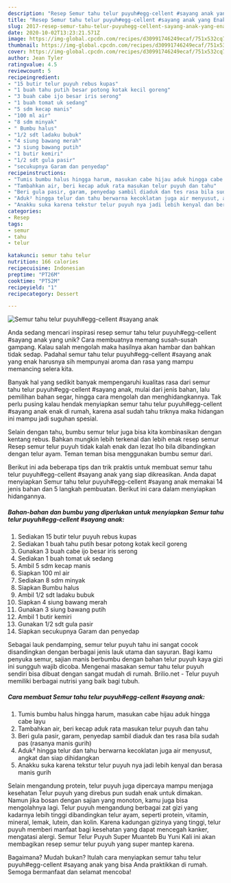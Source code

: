 ```yaml
---
description: "Resep Semur tahu telur puyuh#egg-cellent #sayang anak yang Enak"
title: "Resep Semur tahu telur puyuh#egg-cellent #sayang anak yang Enak"
slug: 2017-resep-semur-tahu-telur-puyuhegg-cellent-sayang-anak-yang-enak
date: 2020-10-02T13:23:21.571Z
image: https://img-global.cpcdn.com/recipes/d30991746249ecaf/751x532cq70/semur-tahu-telur-puyuhegg-cellent-sayang-anak-foto-resep-utama.jpg
thumbnail: https://img-global.cpcdn.com/recipes/d30991746249ecaf/751x532cq70/semur-tahu-telur-puyuhegg-cellent-sayang-anak-foto-resep-utama.jpg
cover: https://img-global.cpcdn.com/recipes/d30991746249ecaf/751x532cq70/semur-tahu-telur-puyuhegg-cellent-sayang-anak-foto-resep-utama.jpg
author: Jean Tyler
ratingvalue: 4.5
reviewcount: 5
recipeingredient:
- "15 butir telur puyuh rebus kupas"
- "1 buah tahu putih besar potong kotak kecil goreng"
- "3 buah cabe ijo besar iris serong"
- "1 buah tomat uk sedang"
- "5 sdm kecap manis"
- "100 ml air"
- "8 sdm minyak"
- " Bumbu halus"
- "1/2 sdt ladaku bubuk"
- "4 siung bawang merah"
- "3 siung bawang putih"
- "1 butir kemiri"
- "1/2 sdt gula pasir"
- "secukupnya Garam dan penyedap"
recipeinstructions:
- "Tumis bumbu halus hingga harum, masukan cabe hijau aduk hingga cabe layu"
- "Tambahkan air, beri kecap aduk rata masukan telur puyuh dan tahu"
- "Beri gula pasir, garam, penyedap sambil diaduk dan tes rasa bila sudah pas (rasanya manis gurih)"
- "Aduk² hingga telur dan tahu berwarna kecoklatan juga air menyusut, angkat dan siap dihidangkan"
- "Anakku suka karena tekstur telur puyuh nya jadi lebih kenyal dan berasa manis gurih"
categories:
- Resep
tags:
- semur
- tahu
- telur

katakunci: semur tahu telur 
nutrition: 166 calories
recipecuisine: Indonesian
preptime: "PT26M"
cooktime: "PT52M"
recipeyield: "1"
recipecategory: Dessert

---
```



![Semur tahu telur puyuh#egg-cellent #sayang anak](https://img-global.cpcdn.com/recipes/d30991746249ecaf/751x532cq70/semur-tahu-telur-puyuhegg-cellent-sayang-anak-foto-resep-utama.jpg)

Anda sedang mencari inspirasi resep semur tahu telur puyuh#egg-cellent #sayang anak yang unik? Cara membuatnya memang susah-susah gampang. Kalau salah mengolah maka hasilnya akan hambar dan bahkan tidak sedap. Padahal semur tahu telur puyuh#egg-cellent #sayang anak yang enak harusnya sih mempunyai aroma dan rasa yang mampu memancing selera kita.

Banyak hal yang sedikit banyak mempengaruhi kualitas rasa dari semur tahu telur puyuh#egg-cellent #sayang anak, mulai dari jenis bahan, lalu pemilihan bahan segar, hingga cara mengolah dan menghidangkannya. Tak perlu pusing kalau hendak menyiapkan semur tahu telur puyuh#egg-cellent #sayang anak enak di rumah, karena asal sudah tahu triknya maka hidangan ini mampu jadi suguhan spesial.

Selain dengan tahu, bumbu semur telur juga bisa kita kombinasikan dengan kentang rebus. Bahkan mungkin lebih terkenal dan lebih enak resep semur Resep semur telur puyuh tidak kalah enak dan lezat lho bila dibandingkan dengan telur ayam. Teman teman bisa menggunakan bumbu semur dari.


Berikut ini ada beberapa tips dan trik praktis untuk membuat semur tahu telur puyuh#egg-cellent #sayang anak yang siap dikreasikan. Anda dapat menyiapkan Semur tahu telur puyuh#egg-cellent #sayang anak memakai 14 jenis bahan dan 5 langkah pembuatan. Berikut ini cara dalam menyiapkan hidangannya.

<!--inarticleads1-->

##### Bahan-bahan dan bumbu yang diperlukan untuk menyiapkan Semur tahu telur puyuh#egg-cellent #sayang anak:

1. Sediakan 15 butir telur puyuh rebus kupas
1. Sediakan 1 buah tahu putih besar potong kotak kecil goreng
1. Gunakan 3 buah cabe ijo besar iris serong
1. Sediakan 1 buah tomat uk sedang
1. Ambil 5 sdm kecap manis
1. Siapkan 100 ml air
1. Sediakan 8 sdm minyak
1. Siapkan  Bumbu halus
1. Ambil 1/2 sdt ladaku bubuk
1. Siapkan 4 siung bawang merah
1. Gunakan 3 siung bawang putih
1. Ambil 1 butir kemiri
1. Gunakan 1/2 sdt gula pasir
1. Siapkan secukupnya Garam dan penyedap


Sebagai lauk pendamping, semur telur puyuh tahu ini sangat cocok disandingkan dengan berbagai jenis lauk utama dan sayuran. Bagi kamu penyuka semur, sajian manis berbumbu dengan bahan telur puyuh kaya gizi ini sungguh wajib dicoba. Mengenai masakan semur tahu telur puyuh sendiri bisa dibuat dengan sangat mudah di rumah. Brilio.net - Telur puyuh memiliki berbagai nutrisi yang baik bagi tubuh. 

<!--inarticleads2-->

##### Cara membuat Semur tahu telur puyuh#egg-cellent #sayang anak:

1. Tumis bumbu halus hingga harum, masukan cabe hijau aduk hingga cabe layu
1. Tambahkan air, beri kecap aduk rata masukan telur puyuh dan tahu
1. Beri gula pasir, garam, penyedap sambil diaduk dan tes rasa bila sudah pas (rasanya manis gurih)
1. Aduk² hingga telur dan tahu berwarna kecoklatan juga air menyusut, angkat dan siap dihidangkan
1. Anakku suka karena tekstur telur puyuh nya jadi lebih kenyal dan berasa manis gurih


Selain mengandung protein, telur puyuh juga dipercaya mampu menjaga kesehatan Telur puyuh yang direbus pun sudah enak untuk dimakan. Namun jika bosan dengan sajian yang monoton, kamu juga bisa mengolahnya lagi. Telur puyuh mengandung berbagai zat gizi yang kadarnya lebih tinggi dibandingkan telur ayam, seperti protein, vitamin, mineral, lemak, lutein, dan kolin. Karena kadungan gizinya yang tinggi, telur puyuh memberi manfaat bagi kesehatan yang dapat mencegah kanker, mengatasi alergi. Semur Telur Puyuh Super Muanteb Bu Yuni Kali ini akan membagikan resep semur telur puyuh yang super mantep karena. 

Bagaimana? Mudah bukan? Itulah cara menyiapkan semur tahu telur puyuh#egg-cellent #sayang anak yang bisa Anda praktikkan di rumah. Semoga bermanfaat dan selamat mencoba!
